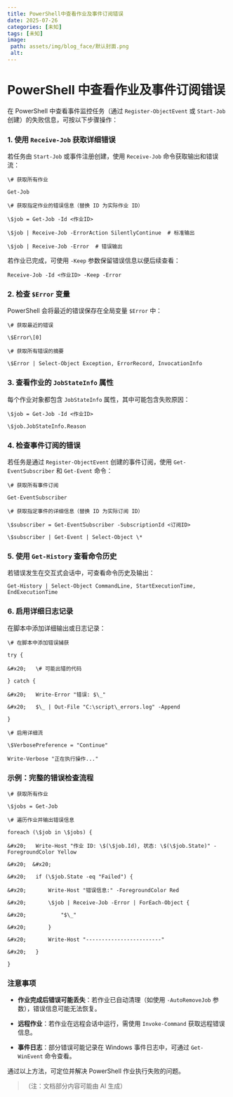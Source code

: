```yaml
---
title: PowerShell中查看作业及事件订阅错误
date: 2025-07-26
categories: [未知]
tags: [未知]
image:
 path: assets/img/blog_face/默认封面.png
 alt:
---
```

# PowerShell 中查看作业及事件订阅错误

在 PowerShell 中查看事件监控任务（通过 `Register-ObjectEvent` 或 `Start-Job` 创建）的失败信息，可按以下步骤操作：

### **1. 使用 **`Receive-Job`** 获取详细错误**

若任务由 `Start-Job` 或事件注册创建，使用 `Receive-Job` 命令获取输出和错误流：



```
\# 获取所有作业

Get-Job

\# 获取指定作业的错误信息（替换 ID 为实际作业 ID）

\$job = Get-Job -Id <作业ID>

\$job | Receive-Job -ErrorAction SilentlyContinue  # 标准输出

\$job | Receive-Job -Error  # 错误输出
```

若作业已完成，可使用 `-Keep` 参数保留错误信息以便后续查看：



```
Receive-Job -Id <作业ID> -Keep -Error
```

### **2. 检查 **`$Error`** 变量**

PowerShell 会将最近的错误保存在全局变量 `$Error` 中：



```
\# 获取最近的错误

\$Error\[0]

\# 获取所有错误的摘要

\$Error | Select-Object Exception, ErrorRecord, InvocationInfo
```

### **3. 查看作业的 **`JobStateInfo`** 属性**

每个作业对象都包含 `JobStateInfo` 属性，其中可能包含失败原因：



```
\$job = Get-Job -Id <作业ID>

\$job.JobStateInfo.Reason
```

### **4. 检查事件订阅的错误**

若任务是通过 `Register-ObjectEvent` 创建的事件订阅，使用 `Get-EventSubscriber` 和 `Get-Event` 命令：



```
\# 获取所有事件订阅

Get-EventSubscriber

\# 获取指定事件的详细信息（替换 ID 为实际订阅 ID）

\$subscriber = Get-EventSubscriber -SubscriptionId <订阅ID>

\$subscriber | Get-Event | Select-Object \*
```

### **5. 使用 **`Get-History`** 查看命令历史**

若错误发生在交互式会话中，可查看命令历史及输出：



```
Get-History | Select-Object CommandLine, StartExecutionTime, EndExecutionTime
```

### **6. 启用详细日志记录**

在脚本中添加详细输出或日志记录：



```
\# 在脚本中添加错误捕获

try {

&#x20;   \# 可能出错的代码

} catch {

&#x20;   Write-Error "错误: $\_"

&#x20;   $\_ | Out-File "C:\script\_errors.log" -Append

}

\# 启用详细流

\$VerbosePreference = "Continue"

Write-Verbose "正在执行操作..."
```

### **示例：完整的错误检查流程**



```
\# 获取所有作业

\$jobs = Get-Job

\# 遍历作业并输出错误信息

foreach (\$job in \$jobs) {

&#x20;   Write-Host "作业 ID: \$(\$job.Id), 状态: \$(\$job.State)" -ForegroundColor Yellow

&#x20;  &#x20;

&#x20;   if (\$job.State -eq "Failed") {

&#x20;       Write-Host "错误信息:" -ForegroundColor Red

&#x20;       \$job | Receive-Job -Error | ForEach-Object {

&#x20;           "$\_"

&#x20;       }

&#x20;       Write-Host "------------------------"

&#x20;   }

}
```

### **注意事项**



*   **作业完成后错误可能丢失**：若作业已自动清理（如使用 `-AutoRemoveJob` 参数），错误信息可能无法恢复。

*   **远程作业**：若作业在远程会话中运行，需使用 `Invoke-Command` 获取远程错误信息。

*   **事件日志**：部分错误可能记录在 Windows 事件日志中，可通过 `Get-WinEvent` 命令查看。

通过以上方法，可定位并解决 PowerShell 作业执行失败的问题。

> （注：文档部分内容可能由 AI 生成）